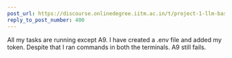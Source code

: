 ```yaml
---
post_url: https://discourse.onlinedegree.iitm.ac.in/t/project-1-llm-based-automation-agent-discussion-thread-tds-jan-2025/164277/403
reply_to_post_number: 400
---
```

All my tasks are running except A9. I have created a .env file and added my token. Despite that I ran commands in both the terminals. A9 still fails.